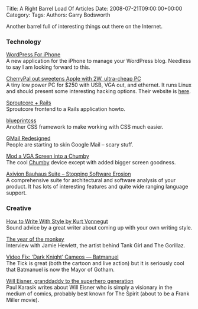 Title: A Right Barrel Load Of Articles
Date: 2008-07-21T09:00:00+00:00
Category: 
Tags: 
Authors: Garry Bodsworth

Another barrel full of interesting things out there on the Internet.

### Technology

[WordPress For iPhone][1]  
A new application for the iPhone to manage your WordPress blog. Needless to say I am looking forward to this.

[CherryPal out sweetens Apple with 2W, ultra-cheap PC][2]  
A tiny low power PC for $250 with USB, VGA out, and ethernet. It runs Linux and should present some interesting hacking options. Their website is [here][3].

[Sproutcore + Rails][4]  
Sproutcore frontend to a Rails application howto.

[blueprintcss][5]  
Another CSS framework to make working with CSS much easier.

[GMail Redesigned][6]  
People are starting to skin Google Mail &#8211; scary stuff.

[Mod a VGA Screen into a Chumby][7]  
The cool [Chumby][8] device except with added bigger screen goodness.

[Axivion Bauhaus Suite &#8211; Stopping Software Erosion][9]  
A comprehensive suite for architectural and software analysis of your product. It has lots of interesting features and quite wide ranging language support.

### Creative

[How to Write With Style by Kurt Vonnegut][10]  
Sound advice by a great writer about coming up with your own writing style.

[The year of the monkey][11]  
Interview with Jamie Hewlett, the artist behind Tank Girl and The Gorillaz.

[Video Fix: &#8216;Dark Knight&#8217; Cameos &#8212; Batmanuel][12]  
The Tick is great (both the cartoon and live action) but it is seriously cool that Batmanuel is now the Mayor of Gotham.

[Will Eisner, granddaddy to the superhero generation][13]  
Paul Karasik writes about Will Eisner who is simply a visionary in the medium of comics, probably best known for The Spirit (about to be a Frank Miller movie).

 [1]: http://iphone.wordpress.net/2008/07/10/wordpress-for-iphone/
 [2]: http://www.theregister.co.uk/2008/06/17/cherrypal/
 [3]: http://72.51.37.17/
 [4]: http://blog.lawrencepit.com/2008/07/19/sproutcore-rails/
 [5]: http://code.google.com/p/blueprintcss/
 [6]: http://www.globexdesigns.com/gmail/
 [7]: http://www.bunniestudios.com/blog/?p=235
 [8]: http://www.chumby.com/
 [9]: http://blog.software-acumen.com/2008/07/21/axivion-bauhaus-suite-stopping-software-erosion/
 [10]: http://literature.sdsu.edu/onWRITING/vonnegutSTYLE.html
 [11]: http://arts.guardian.co.uk/art/visualart/story/0,,2291826,00.html
 [12]: http://www.cinematical.com/2008/07/21/video-fix-dark-knight-cameos-batmanuel/
 [13]: http://entertainment.timesonline.co.uk/tol/arts_and_entertainment/books/article4356540.ece